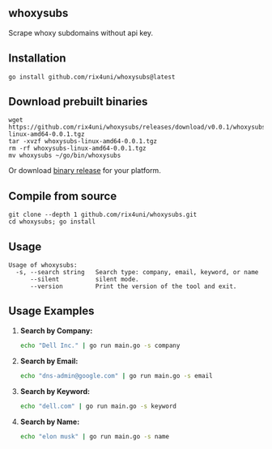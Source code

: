 ## whoxysubs

Scrape whoxy subdomains without api key.

## Installation
```
go install github.com/rix4uni/whoxysubs@latest
```

## Download prebuilt binaries
```
wget https://github.com/rix4uni/whoxysubs/releases/download/v0.0.1/whoxysubs-linux-amd64-0.0.1.tgz
tar -xvzf whoxysubs-linux-amd64-0.0.1.tgz
rm -rf whoxysubs-linux-amd64-0.0.1.tgz
mv whoxysubs ~/go/bin/whoxysubs
```
Or download [binary release](https://github.com/rix4uni/whoxysubs/releases) for your platform.

## Compile from source
```
git clone --depth 1 github.com/rix4uni/whoxysubs.git
cd whoxysubs; go install
```

## Usage
```
Usage of whoxysubs:
  -s, --search string   Search type: company, email, keyword, or name
      --silent          silent mode.
      --version         Print the version of the tool and exit.
```

## Usage Examples

1. **Search by Company:**
   ```bash
   echo "Dell Inc." | go run main.go -s company
   ```

2. **Search by Email:**
   ```bash
   echo "dns-admin@google.com" | go run main.go -s email
   ```

3. **Search by Keyword:**
   ```bash
   echo "dell.com" | go run main.go -s keyword
   ```

4. **Search by Name:**
   ```bash
   echo "elon musk" | go run main.go -s name
   ```